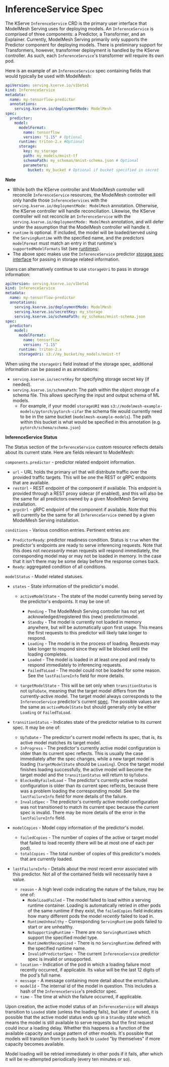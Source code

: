 # InferenceService Spec

The KServe `InferenceService` CRD is the primary user interface that ModelMesh Serving uses for deploying models. An `InferenceService` is comprised of three components: a Predictor, a Transformer, and an Explainer. Currently, ModelMesh Serving primarily only supports the Predictor component for deploying models. There is preliminary support for Transformers, however, transformer deployment is handled by the KServe controller. As such, each `InferenceService`'s transformer will require its own pod.

Here is an example of an `InferenceService` spec containing fields that would typically be used with ModelMesh:

```yaml
apiVersion: serving.kserve.io/v1beta1
kind: InferenceService
metadata:
  name: my-tensorflow-predictor
  annotations:
    serving.kserve.io/deploymentMode: ModelMesh
spec:
  predictor:
    model:
      modelFormat:
        name: tensorflow
        version: "1.15" # Optional
      runtime: triton-2.x #Optional
      storage:
        key: my_storage
        path: my_models/mnist-tf
        schemaPath: my_schemas/mnist-schema.json # Optional
        parameters:
          bucket: my_bucket # Optional if bucket specified in secret
```

**Note**

- While both the KServe controller and ModelMesh controller will reconcile `InferenceService` resources, the ModelMesh controller will
  only handle those `InferenceServices` with the `serving.kserve.io/deploymentMode: ModelMesh` annotation. Otherwise, the KServe controller will
  handle reconciliation. Likewise, the KServe controller will not reconcile an `InferenceService` with the `serving.kserve.io/deploymentMode: ModelMesh`
  annotation, and will defer under the assumption that the ModelMesh controller will handle it.
- `runtime` is optional. If included, the model will be loaded/served using the `ServingRuntime` with the specified name, and the predictors `modelFormat` must match an entry
  in that runtime's `supportedModelFormats` list (see [runtimes](../runtimes/)).
- The above spec makes use the `InferenceService` predictor [storage spec interface](https://github.com/kserve/kserve/tree/master/docs/samples/storage/storageSpec) for passing
  in storage related information.

Users can alternatively continue to use `storageUri` to pass in storage information:

```yaml
apiVersion: serving.kserve.io/v1beta1
kind: InferenceService
metadata:
  name: my-tensorflow-predictor
  annotations:
    serving.kserve.io/deploymentMode: ModelMesh
    serving.kserve.io/secretKey: my_storage
    serving.kserve.io/schemaPath: my_schemas/mnist-schema.json
spec:
  predictor:
    model:
      modelFormat:
        name: tensorflow
        version: "1.15"
      runtime: triton-2.x
      storageUri: s3://my_bucket/my_models/mnist-tf
```

When using the `storageUri` field instead of the storage spec, additional information can be passed in as annotations:

- `serving.kserve.io/secretKey` for specifying storage secret key (if needed).
- `serving.kserve.io/schemaPath`: The path within the object storage of a schema file. This allows specifying the input and output schema of ML models.
  - For example, if your model `storageURI` was `s3://modelmesh-example-models/pytorch/pytorch-cifar` the schema file would currently need to be in the
    same bucket (`modelmesh-example-models`). The path within this bucket is what would be specified in this annotation (e.g. `pytorch/schema/schema.json`)

**InferenceService Status**

The Status section of the `InferenceService` custom resource reflects details about its current state. Here are fields relevant to ModelMesh:

`components.predictor` - predictor related endpoint information.

- `url` - URL holds the primary url that will distribute traffic over the provided traffic targets. This will be one the REST or gRPC endpoints that are available.
- `restUrl` - REST endpoint of the component if available. This endpoint is provided through a REST proxy sidecar (if enabled), and this will also be the same for all predictors owned by a given ModelMesh Serving installation.
- `grpcUrl` - gRPC endpoint of the component if available. Note that this will currently be the same for all `InferenceService` owned by a given ModelMesh Serving installation.

`conditions` - Various condition entries. Pertinent entries are:

- `PredictorReady`: predictor readiness condition. Status is `true` when the predictor's endpoints are ready to serve inferencing requests. Note that this does not _necessarily_ mean requests will respond immediately, the corresponding model may or may not be loaded in memory. In the case that it isn't there may be some delay before the response comes back.
- `Ready`: aggregated condition of all conditions.

`modelStatus` - Model related statuses.

- `states` - State information of the predictor's model.

  - `activeModelState` - The state of the model currently being served by the predictor's endpoints. It may be one of:

    - `Pending` - The ModelMesh Serving controller has not yet acknowledged/registered this (new) predictor/model.
    - `Standby` - The model is currently not loaded in memory anywhere, but will be automatically upon first usage. This means the first requests to this predictor will likely take longer to respond.
    - `Loading` - The model is in the process of loading. Requests may take longer to respond since they will be blocked until the loading completes.
    - `Loaded` - The model is loaded in at least one pod and ready to respond immediately to inferencing requests.
    - `FailedToLoad` - The model could not be loaded for some reason. See the `lastFailureInfo` field for more details.

  - `targetModelState` - This will be set only when `transitionStatus` is not `UpToDate`, meaning that the target model differs from the currently-active model. The target model always corresponds to the `InferenceService` predictor's current [spec](#inferenceservice-spec). The possible values are the same as `activeModelState` but should generally only be either `Loading` or `FailedToLoad`.

- `transitionStatus` - Indicates state of the predictor relative to its current spec. It may be one of:

  - `UpToDate` - The predictor's current model reflects its spec, that is, its active model matches its target model.
  - `InProgress` - The predictor's currently active model configuration is older than its current spec reflects. This is usually the case immediately after the spec changes, while a new target model is loading (`targetModelState` should be `Loading`). Once the target model finishes loading successfully, the active model will become the target model and the `transitionStatus` will return to `UpToDate`.
  - `BlockedByFailedLoad` - The predictor's currently active model configuration is older than its current spec reflects, because there was a problem loading the corresponding model. See the `lastFailureInfo` field for more details of the failure.
  - `InvalidSpec` - The predictor's currently active model configuration was not transitioned to match its current spec because the current spec is invalid. There may be more details of the error in the `lastFailureInfo` field.

- `modelCopies` - Model copy information of the predictor's model.

  - `failedCopies` - The number of copies of the active or target model that failed to load recently (there will be at most one of each per pod).
  - `totalCopies` - The total number of copies of this predictor's models that are currently loaded.

- `lastFailureInfo` - Details about the most recent error associated with this predictor. Not all of the contained fields will necessarily have a value.

  - `reason` - A high level code indicating the nature of the failure, may be one of:
    - `ModelLoadFailed` - The model failed to load within a serving runtime container. Loading is automatically retried in other pods of the same runtime if they exist, the `failedCopies` field indicates how many different pods the model _recently_ failed to load in.
    - `RuntimeUnhealthy` - Corresponding `ServingRuntime` pods failed to start or are unhealthy.
    - `NoSupportingRuntime` - There are no `ServingRuntime`s which support the specified model type.
    - `RuntimeNotRecognized` - There is no `ServingRuntime` defined with the specified runtime name.
    - `InvalidPredictorSpec` - The current `InferenceService` predictor spec is invalid or unsupported.
  - `location` - Indication of the pod in which a loading failure most recently occurred, if applicable. Its value will be the last 12 digits of the pod's full name.
  - `message` - A message containing more detail about the error/failure.
  - `modelId` - The internal id of the model in question. This includes a hash of the `InferenceService`'s predictor spec.
  - `time` - The time at which the failure occurred, if applicable.

Upon creation, the active model status of an `InferenceService` will always transition to `Loaded` state (unless the loading fails), but later if unused, it is possible that the active model status ends up in a `Standby` state which means the model is still available to serve requests but the first request could incur a loading delay. Whether this happens is a function of the available capacity and usage pattern of other models. It's possible that models will transition from `Standby` back to `Loaded` "by themselves" if more capacity becomes available.

Model loading will be retried immediately in other pods if it fails, after which it will be re-attempted periodically (every ten minutes or so).
